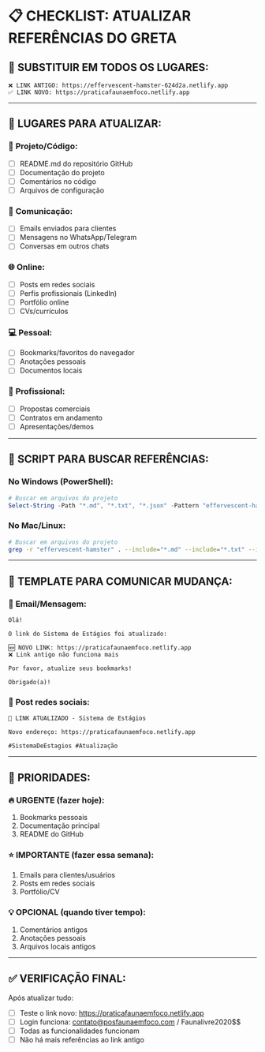 # 📋 CHECKLIST: ATUALIZAR REFERÊNCIAS DO GRETA

## 🎯 SUBSTITUIR EM TODOS OS LUGARES:

```
❌ LINK ANTIGO: https://effervescent-hamster-624d2a.netlify.app
✅ LINK NOVO: https://praticafaunaemfoco.netlify.app
```

---

## 📍 LUGARES PARA ATUALIZAR:

### 🔧 **Projeto/Código:**
- [ ] README.md do repositório GitHub
- [ ] Documentação do projeto
- [ ] Comentários no código
- [ ] Arquivos de configuração

### 📧 **Comunicação:**
- [ ] Emails enviados para clientes
- [ ] Mensagens no WhatsApp/Telegram
- [ ] Conversas em outros chats

### 🌐 **Online:**
- [ ] Posts em redes sociais
- [ ] Perfis profissionais (LinkedIn)
- [ ] Portfólio online
- [ ] CVs/currículos

### 💻 **Pessoal:**
- [ ] Bookmarks/favoritos do navegador
- [ ] Anotações pessoais
- [ ] Documentos locais

### 🎯 **Profissional:**
- [ ] Propostas comerciais
- [ ] Contratos em andamento
- [ ] Apresentações/demos

---

## 🚀 SCRIPT PARA BUSCAR REFERÊNCIAS:

### No Windows (PowerShell):
```powershell
# Buscar em arquivos do projeto
Select-String -Path "*.md", "*.txt", "*.json" -Pattern "effervescent-hamster"
```

### No Mac/Linux:
```bash
# Buscar em arquivos do projeto
grep -r "effervescent-hamster" . --include="*.md" --include="*.txt" --include="*.json"
```

---

## 📝 TEMPLATE PARA COMUNICAR MUDANÇA:

### 📧 **Email/Mensagem:**
```
Olá!

O link do Sistema de Estágios foi atualizado:

🆕 NOVO LINK: https://praticafaunaemfoco.netlify.app
❌ Link antigo não funciona mais

Por favor, atualize seus bookmarks!

Obrigado(a)!
```

### 📱 **Post redes sociais:**
```
🔄 LINK ATUALIZADO - Sistema de Estágios

Novo endereço: https://praticafaunaemfoco.netlify.app

#SistemaDeEstagios #Atualização
```

---

## 🎯 **PRIORIDADES:**

### 🔥 **URGENTE (fazer hoje):**
1. Bookmarks pessoais
2. Documentação principal
3. README do GitHub

### ⭐ **IMPORTANTE (fazer essa semana):**
1. Emails para clientes/usuários
2. Posts em redes sociais
3. Portfólio/CV

### 💡 **OPCIONAL (quando tiver tempo):**
1. Comentários antigos
2. Anotações pessoais
3. Arquivos locais antigos

---

## ✅ **VERIFICAÇÃO FINAL:**

Após atualizar tudo:
- [ ] Teste o link novo: https://praticafaunaemfoco.netlify.app
- [ ] Login funciona: contato@posfaunaemfoco.com / Faunalivre2020$$
- [ ] Todas as funcionalidades funcionam
- [ ] Não há mais referências ao link antigo